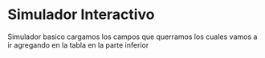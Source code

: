 
<h1>Simulador Interactivo</h1>
<p>
  Simulador basico cargamos los campos que querramos los cuales vamos a ir
  agregando en la tabla en la parte inferior
</p>
